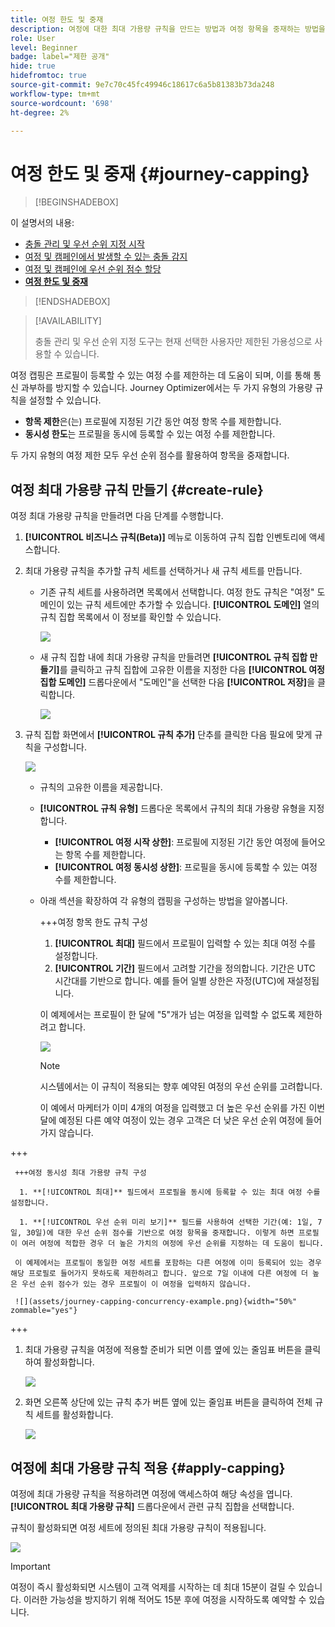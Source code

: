 ```yaml
---
title: 여정 한도 및 중재
description: 여정에 대한 최대 가용량 규칙을 만드는 방법과 여정 항목을 중재하는 방법을 알아봅니다
role: User
level: Beginner
badge: label="제한 공개"
hide: true
hidefromtoc: true
source-git-commit: 9e7c70c45fc49946c18617c6a5b81383b73da248
workflow-type: tm+mt
source-wordcount: '698'
ht-degree: 2%

---
```



# 여정 한도 및 중재 {#journey-capping}

>[!BEGINSHADEBOX]

이 설명서의 내용:

* [충돌 관리 및 우선 순위 지정 시작](gs-conflict-prioritization.md)
* [여정 및 캠페인에서 발생할 수 있는 충돌 감지](conflicts.md)
* [여정 및 캠페인에 우선 순위 점수 할당](priority-scores.md)
* **[여정 한도 및 중재](journey-capping.md)**

>[!ENDSHADEBOX]

>[!AVAILABILITY]
>
>충돌 관리 및 우선 순위 지정 도구는 현재 선택한 사용자만 제한된 가용성으로 사용할 수 있습니다.

여정 캡핑은 프로필이 등록할 수 있는 여정 수를 제한하는 데 도움이 되며, 이를 통해 통신 과부하를 방지할 수 있습니다. Journey Optimizer에서는 두 가지 유형의 가용량 규칙을 설정할 수 있습니다.

* **항목 제한**&#x200B;은(는) 프로필에 지정된 기간 동안 여정 항목 수를 제한합니다.
* **동시성 한도**&#x200B;는 프로필을 동시에 등록할 수 있는 여정 수를 제한합니다.

두 가지 유형의 여정 제한 모두 우선 순위 점수를 활용하여 항목을 중재합니다.

## 여정 최대 가용량 규칙 만들기 {#create-rule}

여정 최대 가용량 규칙을 만들려면 다음 단계를 수행합니다.

1. **[!UICONTROL 비즈니스 규칙(Beta)]** 메뉴로 이동하여 규칙 집합 인벤토리에 액세스합니다.

1. 최대 가용량 규칙을 추가할 규칙 세트를 선택하거나 새 규칙 세트를 만듭니다.

   * 기존 규칙 세트를 사용하려면 목록에서 선택합니다. 여정 한도 규칙은 &quot;여정&quot; 도메인이 있는 규칙 세트에만 추가할 수 있습니다. **[!UICONTROL 도메인]** 열의 규칙 집합 목록에서 이 정보를 확인할 수 있습니다.

     ![](assets/journey-capping-list.png)

   * 새 규칙 집합 내에 최대 가용량 규칙을 만들려면 **[!UICONTROL 규칙 집합 만들기]**&#x200B;를 클릭하고 규칙 집합에 고유한 이름을 지정한 다음 **[!UICONTROL 여정 집합 도메인]** 드롭다운에서 &quot;도메인&quot;을 선택한 다음 **[!UICONTROL 저장]**&#x200B;을 클릭합니다.

     ![](assets/journey-capping-rule-set.png)

1. 규칙 집합 화면에서 **[!UICONTROL 규칙 추가]** 단추를 클릭한 다음 필요에 맞게 규칙을 구성합니다.

   ![](assets/journey-capping-concurrency.png)

   * 규칙의 고유한 이름을 제공합니다.

   * **[!UICONTROL 규칙 유형]** 드롭다운 목록에서 규칙의 최대 가용량 유형을 지정합니다.

      * **[!UICONTROL 여정 시작 상한]**: 프로필에 지정된 기간 동안 여정에 들어오는 항목 수를 제한합니다.
      * **[!UICONTROL 여정 동시성 상한]**: 프로필을 동시에 등록할 수 있는 여정 수를 제한합니다.

   * 아래 섹션을 확장하여 각 유형의 캡핑을 구성하는 방법을 알아봅니다.

     +++여정 항목 한도 규칙 구성

      1. **[!UICONTROL 최대]** 필드에서 프로필이 입력할 수 있는 최대 여정 수를 설정합니다.
      1. **[!UICONTROL 기간]** 필드에서 고려할 기간을 정의합니다. 기간은 UTC 시간대를 기반으로 합니다. 예를 들어 일별 상한은 자정(UTC)에 재설정됩니다.

     이 예제에서는 프로필이 한 달에 &quot;5&quot;개가 넘는 여정을 입력할 수 없도록 제한하려고 합니다.

     ![](assets/journey-capping-entry-example.png)

     >[!NOTE]
     >
     >시스템에서는 이 규칙이 적용되는 향후 예약된 여정의 우선 순위를 고려합니다.
     >
     >이 예에서 마케터가 이미 4개의 여정을 입력했고 더 높은 우선 순위를 가진 이번 달에 예정된 다른 예약 여정이 있는 경우 고객은 더 낮은 우선 순위 여정에 들어가지 않습니다.

+++

     +++여정 동시성 최대 가용량 규칙 구성

      1. **[!UICONTROL 최대]** 필드에서 프로필을 동시에 등록할 수 있는 최대 여정 수를 설정합니다.

      1. **[!UICONTROL 우선 순위 미리 보기]** 필드를 사용하여 선택한 기간(예: 1일, 7일, 30일)에 대한 우선 순위 점수를 기반으로 여정 항목을 중재합니다. 이렇게 하면 프로필이 여러 여정에 적합한 경우 더 높은 가치의 여정에 우선 순위를 지정하는 데 도움이 됩니다.

     이 예제에서는 프로필이 동일한 여정 세트를 포함하는 다른 여정에 이미 등록되어 있는 경우 해당 프로필로 들어가지 못하도록 제한하려고 합니다. 앞으로 7일 이내에 다른 여정에 더 높은 우선 순위 점수가 있는 경우 프로필이 이 여정을 입력하지 않습니다.

     ![](assets/journey-capping-concurrency-example.png){width="50%" zommable="yes"}

+++

1. 최대 가용량 규칙을 여정에 적용할 준비가 되면 이름 옆에 있는 줄임표 버튼을 클릭하여 활성화합니다.

   ![](assets/journey-capping-activate-rule.png)

1. 화면 오른쪽 상단에 있는 규칙 추가 버튼 옆에 있는 줄임표 버튼을 클릭하여 전체 규칙 세트를 활성화합니다.

   ![](assets/journey-capping-activate-rule-set.png)

## 여정에 최대 가용량 규칙 적용 {#apply-capping}

여정에 최대 가용량 규칙을 적용하려면 여정에 액세스하여 해당 속성을 엽니다. **[!UICONTROL 최대 가용량 규칙]** 드롭다운에서 관련 규칙 집합을 선택합니다.

규칙이 활성화되면 여정 세트에 정의된 최대 가용량 규칙이 적용됩니다.

![](assets/journey-capping-apply.png)

>[!IMPORTANT]
>
>여정이 즉시 활성화되면 시스템이 고객 억제를 시작하는 데 최대 15분이 걸릴 수 있습니다. 이러한 가능성을 방지하기 위해 적어도 15분 후에 여정을 시작하도록 예약할 수 있습니다.

